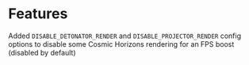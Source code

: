 # Features

Added `DISABLE_DETONATOR_RENDER` and `DISABLE_PROJECTOR_RENDER` config options to disable some Cosmic Horizons rendering for an FPS boost (disabled by default)
